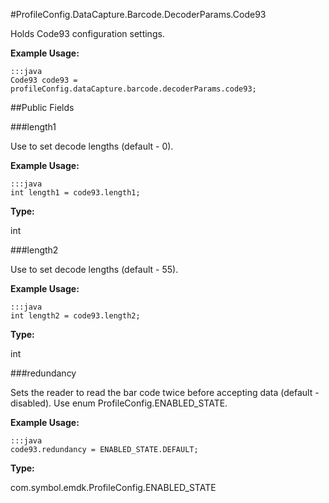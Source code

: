 #ProfileConfig.DataCapture.Barcode.DecoderParams.Code93

Holds Code93 configuration settings.

 

**Example Usage:**
	
	:::java	
	Code93 code93 = profileConfig.dataCapture.barcode.decoderParams.code93;


##Public Fields

###length1

Use to set decode lengths (default - 0).

 

**Example Usage:**
	
	:::java	
	int length1 = code93.length1;


**Type:**

int

###length2

Use to set decode lengths (default - 55).

 

**Example Usage:**
	
	:::java	
	int length2 = code93.length2;


**Type:**

int

###redundancy

Sets the reader to read the bar code twice before accepting data (default - disabled).
 Use enum  ProfileConfig.ENABLED_STATE.

 

**Example Usage:**
	
	:::java	
	code93.redundancy = ENABLED_STATE.DEFAULT;


**Type:**

com.symbol.emdk.ProfileConfig.ENABLED_STATE

